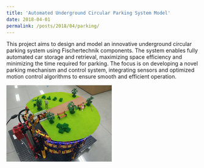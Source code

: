 ```yaml
---
title: 'Automated Underground Circular Parking System Model'
date: 2018-04-01
permalink: /posts/2018/04/parking/
---
```


This project aims to design and model an innovative underground circular parking system using Fischertechnik components. The system enables fully automated car storage and retrieval, maximizing space efficiency and minimizing the time required for parking. The focus is on developing a novel parking mechanism and control system, integrating sensors and optimized motion control algorithms to ensure smooth and efficient operation.
<div style="display: flex; align-items: center;">
  <img src='/images/parking.png' style="height: 200px;">
</div>
